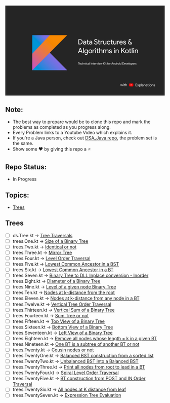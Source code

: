 
![image](./img/Kotlin_banner.jpg)

## Note:
- The best way to prepare would be to clone this repo and mark the problems as completed as you progress along.
- Every Problem links to a Youtube Video which explains it.
- If you're a Java person, check out [DSA_Java repo](https://github.com/SyamSundarKirubakaran/DSA_Java), the problem set is the same.
- Show some :heart: by giving this repo a :star:

## Repo Status:
- In Progress

## Topics:
- [Trees](#Trees)

## Trees
- [ ] ds.Tree.kt -> [Tree Traversals](https://youtu.be/UqrqzRPJElk)
- [ ] trees.One.kt -> [Size of a Binary Tree](https://youtu.be/T8KyS9JZpCU)
- [ ] trees.Two.kt -> [Identical or not](https://youtu.be/oxgOo4vT4CI)
- [ ] trees.Three.kt -> [Mirror Tree](https://youtu.be/bW4EdiMm05M)
- [ ] trees.Four.kt -> [Level Order Traversal](https://youtu.be/c5IwTf1h3Nc)
- [ ] trees.Five.kt -> [Lowest Common Ancestor in a BST](https://youtu.be/fd_wVjtItIY)
- [ ] trees.Six.kt -> [Lowest Common Ancestor in a BT](https://youtu.be/b0eZmFKHI1s)
- [ ] trees.Seven.kt -> [Binary Tree to DLL Inplace conversion - Inorder](https://youtu.be/jE1LFxa-Uaw)
- [ ] trees.Eight.kt -> [Diameter of a Binary Tree](https://youtu.be/_gd5x2EjYgk)
- [ ] trees.Nine.kt -> [Level of a given node Binary Tree](https://youtu.be/Wq3wnxq_hpQ)
- [ ] trees.Ten.kt -> [Nodes at k-distance from the root](https://youtu.be/2oF5MuBH9r8)
- [ ] trees.Eleven.kt -> [Nodes at k-distance from any node in a BT](https://youtu.be/uQgkmWievXM)
- [ ] trees.Twelve.kt -> [Vertical Tree Order Traversal](https://youtu.be/52ZnowIt1jI)
- [ ] trees.Thirteen.kt -> [Vertical Sum of a Binary Tree](https://youtu.be/p0c5ACJLBPk)
- [ ] trees.Fourteen.kt -> [Sum Tree or not](https://www.youtube.com/watch?v=aRTzFnsynas)
- [ ] trees.Fifteen.kt -> [Top View of a Binary Tree](https://youtu.be/ftQ6ucy7XFM)
- [ ] trees.Sixteen.kt -> [Bottom View of a Binary Tree](https://youtu.be/MaOR6405WHg)
- [ ] trees.Seventeen.kt -> [Left View of a Binary Tree](https://youtu.be/x0GL9Iz_iik)
- [ ] trees.Eighteen.kt -> [Remove all nodes whose length = k in a given BT](https://youtu.be/cOIDvjdRvKE)
- [ ] trees.Nineteen.kt -> [One BT is a subtree of another BT or not](https://youtu.be/8xOvb1_rGbg)
- [ ] trees.Twenty.kt -> [Cousin nodes or not](https://youtu.be/xkCNEu27R8M)
- [ ] trees.TwentyOne.kt -> [Balanced BST construction from a sorted list](https://youtu.be/-aGezpat2E0)
- [ ] trees.TwentyTwo.kt -> [Unbalanced BST into a Balanced BST](https://youtu.be/UvCgOtx8n3k)
- [ ] trees.TwentyThree.kt -> [Print all nodes from root to lead in a BT](https://youtu.be/2tRF4GSDWeU)
- [ ] trees.TwentyFour.kt -> [Spiral Level Order Traversal](https://youtu.be/RdUqKikkhDo)
- [ ] trees.TwentyFive.kt -> [BT construction from POST and IN Order Traversal](https://youtu.be/kcI_bvXKaeM)
- [ ] trees.TwentySix.kt -> [All nodes at K distance from leaf](https://youtu.be/4aGMLno7IyM)
- [ ] trees.TwentySeven.kt -> [Expression Tree Evaluation](https://youtu.be/e74fPzgWJ5g)